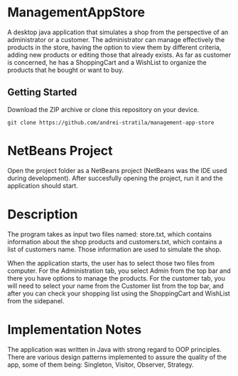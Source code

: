 # ManagementAppStore

A desktop java application that simulates a shop from the perspective of an administrator or a customer. The administrator can manage effectively the products in the store, having the option to view them by different criteria, adding new products or editing those that already exists. As far as customer is concerned, he has a ShoppingCart and a WishList to organize the products that he bought or want to buy.

## Getting Started

Download the ZIP archive or clone this repository on your device.
```
git clone https://github.com/andrei-stratila/management-app-store
```
# NetBeans Project

Open the project folder as a NetBeans project (NetBeans was the IDE used during development). After succesfully opening the project, run it and the application should start.

# Description

The program takes as input two files named: store.txt, which contains information about the shop products and customers.txt, which contains a list of customers name. Those information are used to simulate the shop.

When the application starts, the user has to select those two files from computer. For the Administration tab, you select Admin from the top bar and there you have options to manage the products. For the customer tab, you will need to select your name from the Customer list from the top bar, and after you can check your shopping list using the ShoppingCart and WishList from the sidepanel.

# Implementation Notes

The application was written in Java with strong regard to OOP principles. There are various design patterns implemented to assure the quality of the app, some of them being: Singleton, Visitor, Observer, Strategy.

